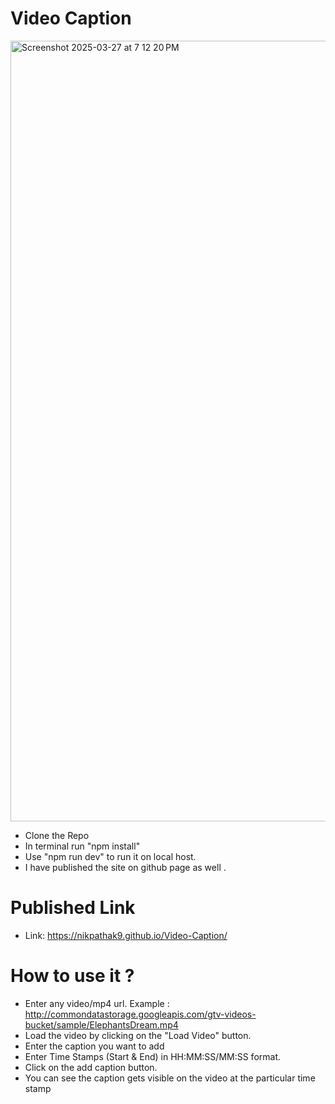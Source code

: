 # Video Caption 

<img width="1249" alt="Screenshot 2025-03-27 at 7 12 20 PM" src="https://github.com/user-attachments/assets/7b5dfa8c-d2bc-40ec-acf1-4ddb99467cfc" />

* Clone the Repo
* In terminal run "npm install"
* Use "npm run dev" to run it on local host.
* I have published the site on github page as well .


# Published Link
* Link: https://nikpathak9.github.io/Video-Caption/

# How to use it ?

* Enter any video/mp4 url. Example : http://commondatastorage.googleapis.com/gtv-videos-bucket/sample/ElephantsDream.mp4
* Load the video by clicking on the "Load Video" button.
* Enter the caption you want to add
* Enter Time Stamps (Start & End) in HH:MM:SS/MM:SS format.
* Click on the add caption button.
* You can see the caption gets visible on the video at the particular time stamp



